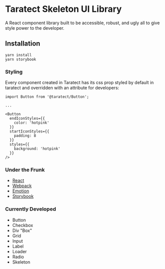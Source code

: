# Taratect Skeleton UI Library

A React component library built to be accessible, robust, and ugly all to give style power to the developer. 

## Installation

```
yarn install
yarn storybook
```

### Styling

Every component created in Taratect has its css prop styled by default in taratect and overridden with an attribute for developers:

```
import Button from '@taratect/Button';

...

<Button 
  endIconStyles={{
    color: 'hotpink'
  }}
  startIconStyles={{
    padding: 8
  }}
  styles={{
    background: 'hotpink'
  }}
/>
```

### Under the Frunk

* [React](https://reactjs.org/)
* [Webpack](https://webpack.js.org/)
* [Emotion](https://emotion.sh/docs/introduction)
* [Storybook](https://storybook.js.org/)

### Currently Developed

* Button
* Checkbox
* Div "Box"
* Grid
* Input
* Label
* Loader
* Radio
* Skeleton